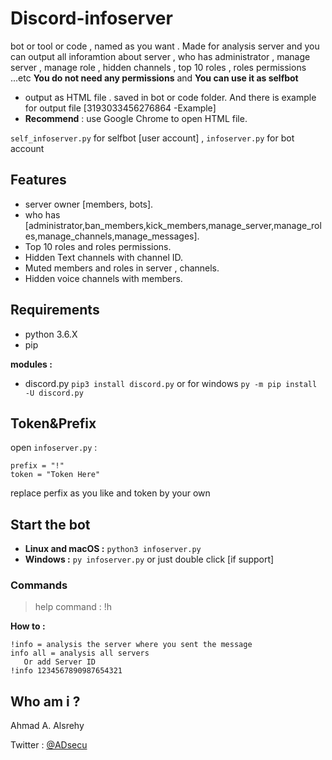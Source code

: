 # Discord-infoserver
bot or tool or code , named as you want . Made for analysis server and you can output all inforamtion about server , who has administrator 
, manage server , manage role , hidden channels , top 10 roles , roles permissions ...etc **You do not need any permissions** and **You can use it as selfbot**

- output as HTML file . saved in bot or code folder. And there is example for output file [3193033456276864 -Example]
- **Recommend** : use Google Chrome to open HTML file.

`self_infoserver.py` for selfbot [user account] , `infoserver.py` for bot account


## Features
- server owner [members, bots].
- who has [administrator,ban_members,kick_members,manage_server,manage_roles,manage_channels,manage_messages].
- Top 10 roles and roles permissions.
- Hidden Text channels with channel ID.
- Muted members and roles in server , channels.
- Hidden voice channels with members.


## Requirements
- python 3.6.X
- pip

**modules :**
- discord.py 
`pip3 install discord.py` or for windows `py -m pip install -U discord.py`




## Token&Prefix
open `infoserver.py` :
```
prefix = "!"
token = "Token Here"
```
replace perfix as you like and token by your own



## Start the bot
 - **Linux and macOS :** `python3 infoserver.py` 
 - **Windows :** `py infoserver.py` or just double click [if support]
 
 
 
### Commands 
> help command : !h

**How to :**
```
!info = analysis the server where you sent the message
info all = analysis all servers
   Or add Server ID
!info 1234567890987654321
```



 ## Who am i ?
 Ahmad A. Alsrehy
 
 Twitter : [@ADsecu](http://twitter.com/adsecu) 
 
